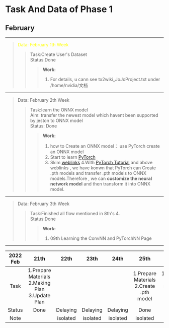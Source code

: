 # Task  And  Data  of Phase 1
## February

***
> <font color=yellow>Data: February 1th Week</font>
>> Task:Create User's Dataset  
>> Status:Done
>>> **Work:**  
>>> 1. For details, u cann see tx2wiki_JoJoProject.txt under /home/nvidia/文档
***

> Data: February 2th Week
>> Task:learn the ONNX model  
>> Aim: transfer the newest model which havent been supported by jeston to ONNX model  
>> Status: Done
>>> **Work:**  
>>>1. how to Create an ONNX model： use PyTorch create an ONNX model
>>>2. Start to learn [PyTorch](https://pytorch.apachecn.org/#/docs/1.7/04)
>>>3. Skim [weblinks](https://www.google.com.hk/search?q=pytorch%E5%A6%82%E4%BD%95%E7%94%9F%E6%88%90ONNX%E6%A8%A1%E5%9E%8B&client=ubuntu&hs=wDW&ei=YIsCYumvM5G5mAW-pLu4Bw&ved=0ahUKEwjp3_mZtfD1AhWRHKYKHT7SDncQ4dUDCA4&uact=5&oq=pytorch%E5%A6%82%E4%BD%95%E7%94%9F%E6%88%90ONNX%E6%A8%A1%E5%9E%8B&gs_lcp=Cgdnd3Mtd2l6EAM6BAgAEEM6BQgAEIAEOgYIABAHEB46AggASgQIQRgASgUIQBIBMUoECEYYAFAAWLg9YK0_aAJwAXgEgAHIBogB5kOSAQwyLTIxLjMuMi4yLjGYAQCgAQHAAQE&sclient=gws-wiz)
>>>4.With [PyTorch Tutorial](https://pytorch.apachecn.org/#/docs/1.7/06) and above weblinks , we have konwn that PyTorch can Create .pth models and transfer .pth models to ONNX models.Therefore , we can  **customize the neural network model** and then transform it into ONNX model.  
***

> Data: February 3th Week
>> Task:Finished all flow mentioned in 8th's 4.  
>> Status:Done  
>>> **Work:**  
>>>1.  09th Learning the ConvNN and PyTorchNN Page  
***

|2022 Feb| 21th | 22th | 23th | 24th | 25th | 26th | 27th |
|:--:|:--:|:--:|:--:|:--:|:--:|:--:|:--:|
|Task|1.Prepare Materials<br>2.Making Plan<br>3.Update Plan||||1.Prepare Materials <br> 2.Create .pth model|1.Transfer .pyh model to ONNX model|||
|Status|Done|Delaying|Delaying|Delaying|Done|Done|Done|
|Note||isolated|isolated|isolated|isolated|isolated|||

